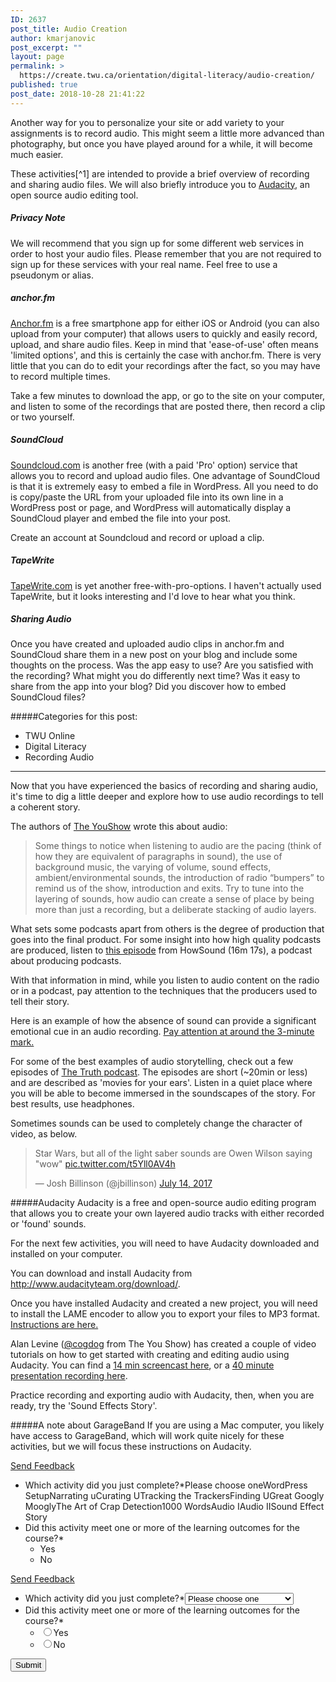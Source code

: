 ```yaml
---
ID: 2637
post_title: Audio Creation
author: kmarjanovic
post_excerpt: ""
layout: page
permalink: >
  https://create.twu.ca/orientation/digital-literacy/audio-creation/
published: true
post_date: 2018-10-28 21:41:22
---
```

Another way for you to personalize your site or add variety to your assignments is to record audio. This might seem a little more advanced than photography, but once you have played around for a while, it will become much easier.

These activities[^1] are intended to provide a brief overview of recording and sharing audio files. We will also briefly introduce you to [Audacity](http://www.audacityteam.org/), an open source audio editing tool.

##### Privacy Note

We will recommend that you sign up for some different web services in order to host your audio files. Please remember that you are not required to sign up for these services with your real name. Feel free to use a pseudonym or alias.

##### anchor.fm

[Anchor.fm](https://anchor.fm) is a free smartphone app for either iOS or Android (you can also upload from your computer) that allows users to quickly and easily record, upload, and share audio files. Keep in mind that 'ease-of-use' often means 'limited options', and this is certainly the case with anchor.fm. There is very little that you can do to edit your recordings after the fact, so you may have to record multiple times.

Take a few minutes to download the app, or go to the site on your computer, and listen to some of the recordings that are posted there, then record a clip or two yourself.

##### SoundCloud

[Soundcloud.com](https://soundcloud.com/) is another free (with a paid 'Pro' option) service that allows you to record and upload audio files. One advantage of SoundCloud is that it is extremely easy to embed a file in WordPress. All you need to do is copy/paste the URL from your uploaded file into its own line in a WordPress post or page, and WordPress will automatically display a SoundCloud player and embed the file into your post.

Create an account at Soundcloud and record or upload a clip.

##### TapeWrite
[TapeWrite.com](https://tapewrite.com/tapes/top) is yet another free-with-pro-options. I haven't actually used TapeWrite, but it looks interesting and I'd love to hear what you think.

##### Sharing Audio

Once you have created and uploaded audio clips in anchor.fm and SoundCloud share them in a new post on your blog and include some thoughts on the process. Was the app easy to use? Are you satisfied with the recording? What might you do differently next time? Was it easy to share from the app into your blog? Did you discover how to embed SoundCloud files?

#####Categories for this post:
* TWU Online
* Digital Literacy
* Recording Audio

<hr />

Now that you have experienced the basics of recording and sharing audio, it's time to dig a little deeper and explore how to use audio recordings to tell a coherent story.

The authors of <a href="http://youshow.trubox.ca/about/schedule/unit-4-part-1/">The YouShow</a> wrote this about audio:
<blockquote>Some things to notice when listening to audio are the pacing (think of how they are equivalent of paragraphs in sound), the use of background music, the varying of volume, sound effects, ambient/environmental sounds, the introduction of radio “bumpers” to remind us of the show, introduction and exits. Try to tune into the layering of sounds, how audio can create a sense of place by being more than just a recording, but a deliberate stacking of audio layers.</blockquote>
What sets some podcasts apart from others is the degree of production that goes into the final product. For some insight into how high quality podcasts are produced, listen to <a href="https://transom.org/2012/dissecting-joanne-rosser-papermaker/">this episode</a> from HowSound (16m 17s), a podcast about producing podcasts.

With that information in mind, while you listen to audio content on the radio or in a podcast, pay attention to the techniques that the producers used to tell their story.

Here is an example of how the absence of sound can provide a significant emotional cue in an audio recording. <a href="https://create.twu.ca/orientation/ted-radio-hour-audio-demo/">Pay attention at around the 3-minute mark.</a>

For some of the best examples of audio storytelling, check out a few episodes of <a href="http://www.thetruthpodcast.com/">The Truth podcast</a>. The episodes are short (~20min or less) and are described as 'movies for your ears'. Listen in a quiet place where you will be able to become immersed in the soundscapes of the story. For best results, use headphones.

Sometimes sounds can be used to completely change the character of video, as below.
<blockquote class="twitter-tweet">
<p dir="ltr" lang="en">Star Wars, but all of the light saber sounds are Owen Wilson saying "wow" <a href="https://t.co/t5Yll0AV4h">pic.twitter.com/t5Yll0AV4h</a></p>
— Josh Billinson (@jbillinson) <a href="https://twitter.com/jbillinson/status/885981744620589056">July 14, 2017</a></blockquote>
#####Audacity
Audacity is a free and open-source audio editing program that allows you to create your own layered audio tracks with either recorded or 'found' sounds.

For the next few activities, you will need to have Audacity downloaded and installed on your computer.

You can download and install Audacity from http://www.audacityteam.org/download/.

Once you have installed Audacity and created a new project, you will need to install the LAME encoder to allow you to export your files to MP3 format. <a href="https://trinitywestern.teamdynamix.com/TDClient/KB/ArticleDet?ID=33356">Instructions are here.</a>

Alan Levine (<a href="https://twitter.com/cogdog">@cogdog</a> from The You Show) has created a couple of video tutorials on how to get started with creating and editing audio using Audacity. You can find a <a href="https://www.youtube.com/watch?v=gXfVKSx7WtY">14 min screencast here</a>, or a <a href="https://www.youtube.com/watch?v=cTw9ZwL0CTA">40 minute presentation recording here</a>.

Practice recording and exporting audio with Audacity, then, when you are ready, try the 'Sound Effects Story'.

#####A note about GarageBand
If you are using a Mac computer, you likely have access to GarageBand, which will work quite nicely for these activities, but we will focus these instructions on Audacity.

<!--themify_builder_static--><a href="#"> Send Feedback </a>

<form method="post" enctype="multipart/form-data" id="gform_4" action="/orientation/wp-cron.php?doing_wp_cron=1524069058.6822938919067382812500">
<ul id="gform_fields_4" class="gform_fields top_label form_sublabel_below description_below">
 	<li id="field_4_3" class="gfield gfield_contains_required field_sublabel_below field_description_below gfield_visibility_visible"><label class="gfield_label" for="input_4_3">Which activity did you just complete?*</label>Please choose oneWordPress SetupNarrating uCurating UTracking the TrackersFinding UGreat Googly MooglyThe Art of Crap Detection1000 WordsAudio IAudio IISound Effect Story</li>
 	<li id="field_4_2" class="gfield gfield_contains_required field_sublabel_below field_description_below gfield_visibility_visible"><label class="gfield_label">Did this activity meet one or more of the learning outcomes for the course?*</label>
<ul class="gfield_radio" id="input_4_2">
 	<li class="gchoice_4_2_0"><label for="choice_4_2_0" id="label_4_2_0">Yes</label></li>
 	<li class="gchoice_4_2_1"><label for="choice_4_2_1" id="label_4_2_1">No</label></li>
</ul>
</li>
</ul>
</form><!--/themify_builder_static-->

<!--themify_builder_static--><a href="#" data-behavior="toggle" data-label="Send Feedback" data-lesslabel="NVM" data-hover="light-green" data-remove="green"> Send Feedback </a>

<form method='post' enctype='multipart/form-data' id='gform_4' action='/orientation/wp-cron.php?doing_wp_cron=1530651318.7684319019317626953125'>
<ul id='gform_fields_4' class='gform_fields top_label form_sublabel_below description_below'>
 	<li id='field_4_3' class='gfield gfield_contains_required field_sublabel_below field_description_below gfield_visibility_visible' ><label class='gfield_label' for='input_4_3' >Which activity did you just complete?*</label><select name='input_3' id='input_4_3' class='medium gfield_select' aria-required="true" aria-invalid="false">
<option value='' selected='selected' class='gf_placeholder'>Please choose one</option>
<option value='WordPress Setup' >WordPress Setup</option>
<option value='Narrating u' >Narrating u</option>
<option value='Curating U' >Curating U</option>
<option value='Tracking the Trackers' >Tracking the Trackers</option>
<option value='Finding U' >Finding U</option>
<option value='Great Googly Moogly' >Great Googly Moogly</option>
<option value='The Art of Crap Detection' >The Art of Crap Detection</option>
<option value='1000 Words' >1000 Words</option>
<option value='Audio I' >Audio I</option>
<option value='Audio II' >Audio II</option>
<option value='Sound Effect Story' >Sound Effect Story</option>
</select></li>
 	<li id='field_4_2' class='gfield gfield_contains_required field_sublabel_below field_description_below gfield_visibility_visible' ><label class='gfield_label' >Did this activity meet one or more of the learning outcomes for the course?*</label>
<ul class='gfield_radio' id='input_4_2'>
 	<li class='gchoice_4_2_0'><input name='input_2' type='radio' value='Yes' id='choice_4_2_0' /><label for='choice_4_2_0' id='label_4_2_0'>Yes</label></li>
 	<li class='gchoice_4_2_1'><input name='input_2' type='radio' value='No' id='choice_4_2_1' /><label for='choice_4_2_1' id='label_4_2_1'>No</label></li>
</ul>
</li>
</ul>
<input type='submit' id='gform_submit_button_4' class='gform_button button' value='Submit' onclick='if(window["gf_submitting_4"]){return false;} window["gf_submitting_4"]=true; ' onkeypress='if( event.keyCode == 13 ){ if(window["gf_submitting_4"]){return false;} window["gf_submitting_4"]=true; jQuery("#gform_4").trigger("submit",[true]); }' /> <input type='hidden' class='gform_hidden' name='is_submit_4' value='1' /> <input type='hidden' class='gform_hidden' name='gform_submit' value='4' /> <input type='hidden' class='gform_hidden' name='gform_unique_id' value='' /> <input type='hidden' class='gform_hidden' name='state_4' value='WyJbXSIsImM2ZjNkYjlmODMyMWYxZWZiYTAxZGZiYjBlMzZkMzY2Il0=' /> <input type='hidden' class='gform_hidden' name='gform_target_page_number_4' id='gform_target_page_number_4' value='0' /> <input type='hidden' class='gform_hidden' name='gform_source_page_number_4' id='gform_source_page_number_4' value='1' /> <input type='hidden' name='gform_field_values' value='' /> </form><!--/themify_builder_static-->